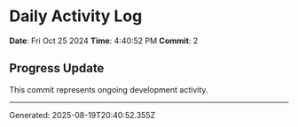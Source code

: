 # Daily Activity Log

**Date**: Fri Oct 25 2024
**Time**: 4:40:52 PM
**Commit**: 2

## Progress Update

This commit represents ongoing development activity.

---
Generated: 2025-08-19T20:40:52.355Z
